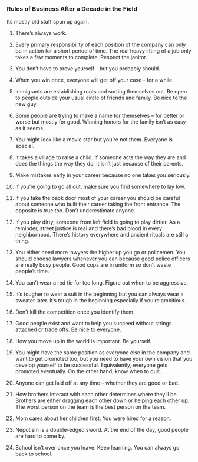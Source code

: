 ### Rules of Business After a Decade in the Field

Its mostly old stuff spun up again.

1.	There’s always work.

2.	Every primary responsibility of each position of the company can only
be in action for a short period of time. The real heavy lifting of a job only
takes a few moments to complete. Respect the janitor.

3.	You don’t have to prove yourself - but you probably should.

4.	When you win once, everyone will get off your case - for a while.

5.	Immigrants are establishing roots and sorting themselves out. Be open to
people outside your usual circle of friends and family. Be nice to the new
guy. 

6.	Some people are trying to make a name for themselves – for better or
worse but mostly for good. Winning honors for the family isn’t as easy as it
seems.

7.	You might look like a movie star but you’re not them. Everyone is
special.

8.	It takes a village to raise a child. If someone acts the way they are
and does the things the way they do, it isn’t just because of their parents.

9.	Make mistakes early in your career because no one takes you seriously.

10.	If you’re going to go all out, make sure you find somewhere to lay
low.

11.	If you take the back door most of your career you should be careful
about someone who built their career taking the front entrance. The opposite
is true too. Don’t underestimate anyone.

12.	If you play dirty, someone from left field is going to play dirtier.
As a reminder, street justice is real and there’s bad blood in every
neighborhood. There’s history everywhere and ancient rituals are still a
thing.

13.	You either need more lawyers the higher up you go or policemen. You
should choose lawyers whenever you can because good police officers are really
busy people. Good cops are in uniform so don’t waste people’s time.

14.	You can’t wear a red tie for too long. Figure out when to be
aggressive.

15.	It’s tougher to wear a suit in the beginning but you can always wear a
sweater later. It’s tough in the beginning especially if you’re ambitious.

16.	Don’t kill the competition once you identify them.

17.	Good people exist and want to help you succeed without strings
attached or trade offs. Be nice to everyone.

18.	How you move up in the world is important. Be yourself.

19.	You might have the same position as everyone else in the company and
want to get promoted too, but you need to have your own vision that you
develop yourself to be successful. Equivalently, everyone gets promoted
eventually. On the other hand, know when to quit.

20.	Anyone can get laid off at any time – whether they are good or bad.

21.	How brothers interact with each other determines where they’ll be.
Brothers are either dragging each other down or helping each other up. The
worst person on the team is the best person on the team.

22.	Mom cares about her children first. You were hired for a reason.

23.	Nepotism is a double-edged sword. At the end of the day, good people
are hard to come by.

24.	School isn’t over once you leave. Keep learning. You can always go
back to school.

